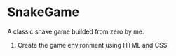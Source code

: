 # SnakeGame
A classic snake game builded from zero by me.

1. Create the game environment using HTML and CSS.
